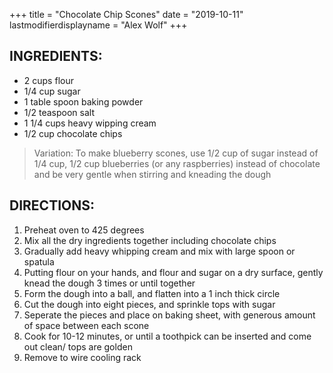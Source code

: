 +++
title = "Chocolate Chip Scones"
date = "2019-10-11"
lastmodifierdisplayname = "Alex Wolf"
+++

## INGREDIENTS:

* 2 cups flour
* 1/4 cup sugar
* 1 table spoon baking powder
* 1/2 teaspoon salt
* 1 1/4 cups heavy wipping cream
* 1/2 cup chocolate chips

> Variation: To make blueberry scones, use 1/2 cup of sugar instead of 1/4 cup, 1/2 cup blueberries (or any raspberries) instead of chocolate and be very gentle when stirring and kneading the dough

## DIRECTIONS:

1. Preheat oven to 425 degrees
2. Mix all the dry ingredients together including chocolate chips
3. Gradually add heavy whipping cream and mix with large spoon or spatula
4. Putting flour on your hands, and flour and sugar on a dry surface, gently knead the dough 3 times or until together
5. Form the dough into a ball, and flatten into a 1 inch thick circle
6. Cut the dough into eight pieces, and sprinkle tops with sugar
7. Seperate the pieces and place on baking sheet, with generous amount of space between each scone
8. Cook for 10-12 minutes, or until a toothpick can be inserted and come out clean/ tops are golden
9. Remove to wire cooling rack
